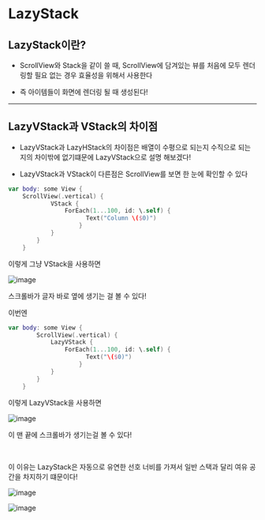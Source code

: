 # LazyStack


## LazyStack이란?
- ScrollView와 Stack을 같이 쓸 때, ScrollView에 담겨있는 뷰를 처음에 모두 렌더링할 필요 없는 경우 효율성을 위해서 사용한다

- 즉 아이템들이 화면에 렌더링 될 때 생성된다!

***

## LazyVStack과 VStack의 차이점

- LazyVStack과 LazyHStack의 차이점은 배열이 수평으로 되는지 수직으로 되는지의 차이밖에 없기떄문에 LazyVStack으로 설명 해보겠다!

- LazyVStack과 VStack이 다른점은 ScrollView를 보면 한 눈에 확인할 수 있다

```swift
var body: some View {
    ScrollView(.vertical) {
            VStack {
                ForEach(1...100, id: \.self) {
                      Text("Column \($0)")
                    }
            }
        }
    }
```

이렇게 그냥 VStack을 사용하면

![image](https://cdn.discordapp.com/attachments/1098858102582956064/1139476493135777812/2023-08-11_5.32.28.png)

스크롤바가 글자 바로 옆에 생기는 걸 볼 수 있다!

이번엔

```swift
var body: some View {
        ScrollView(.vertical) {
            LazyVStack {
                ForEach(1...100, id: \.self) {
                      Text("\($0)")
                    }
            }
        }
    }
```

이렇게 LazyVStack을 사용하면

![image](https://cdn.discordapp.com/attachments/1098858102582956064/1139476023583461458/2023-08-11_5.30.35.png)

이 맨 끝에 스크롤바가 생기는걸 볼 수 있다!

<br>

이 이유는 LazyStack은 자동으로 유연한 선호 너비를 가져서 일반 스택과 달리 여유 공간을 차지하기 떄문이다!

![image](https://cdn.discordapp.com/attachments/1111221955165687869/1139479342167097384/2023-08-11_5.43.52.png)

![image](https://cdn.discordapp.com/attachments/1098858102582956064/1139479620522090526/2023-08-11_5.45.05.png)